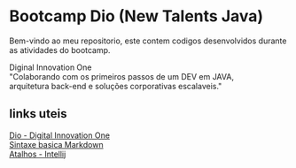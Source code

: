 # Bootcamp Dio (New Talents Java)
Bem-vindo ao meu repositorio, este contem codigos desenvolvidos durante as atividades do bootcamp.   
  
Diginal Innovation One  
"Colaborando com os primeiros passos de um DEV em JAVA,  
 arquitetura back-end e soluções corporativas escalaveis."  
  
## links uteis
[Dio - Digital Innovation One](https://web.digitalinnovation.one/home)  
[Sintaxe basica Markdown](https://www.markdownguide.org/basic-syntax)  
[Atalhos - Intellij](http://www.basef.com.br/index.php/Atalhos_do_IntelliJ_Idea)  